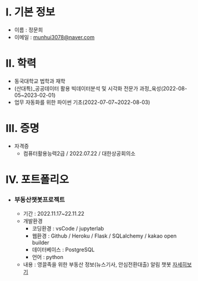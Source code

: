 # Ⅰ. 기본 정보
- 이름 : 정문희
- 이메일 : munhui3078@naver.com

# Ⅱ. 학력 
- 동국대학교 법학과 재학
- (산대특)_공공데이터 활용 빅데이터분석 및 시각화 전문가 과정_육성(2022-08-05~2023-02-01)
- 업무 자동화를 위한 파이썬 기초(2022-07-07~2022-08-03)

# Ⅲ. 증명
- 자격증
    - 컴퓨터활용능력2급 / 2022.07.22 / 대한상공회의소

# Ⅳ. 포트폴리오
- ### 부동산챗봇프로젝트
    - 기간 : 2022.11.17~22.11.22
    - 개발환경
        - 코딩환경 : vsCode / jupyterlab
        - 웹환경 : Github / Heroku / Flask / SQLalchemy / kakao open builder
        - 데이터베이스 : PostgreSQL
        - 언어 : python
    - 내용 : 영끌족을 위한 부동산 정보(뉴스기사, 안심전환대출) 알림 챗봇
    [자세히보기](https://github.com/Moon-999/projects/tree/main/chatbot)